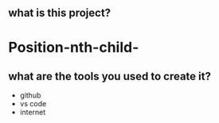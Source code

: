 

## what is this project?

# Position-nth-child-

## what are the tools you used to create it?

+ github
+ vs code
+ internet